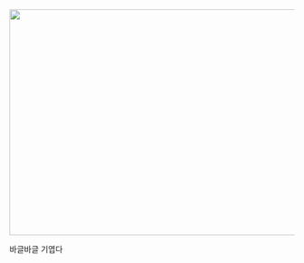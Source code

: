 <a href="https://github.com/devxb/gitanimals">
<img
  src="https://render.gitanimals.org/farms/oxxun21"
  width="1000"
  height="400"
/>
</a>
<p>바글바글 기엽다</p>
